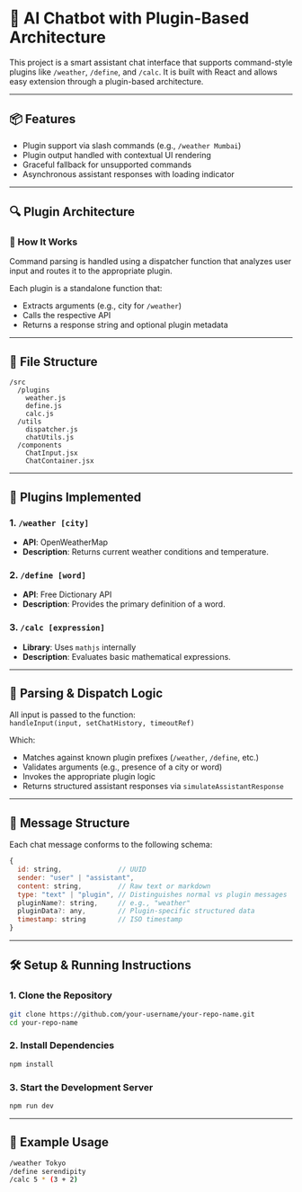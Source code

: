 # 🔌 AI Chatbot with Plugin-Based Architecture

This project is a smart assistant chat interface that supports command-style plugins like `/weather`, `/define`, and `/calc`. It is built with React and allows easy extension through a plugin-based architecture.

---

## 📦 Features

- Plugin support via slash commands (e.g., `/weather Mumbai`)
- Plugin output handled with contextual UI rendering
- Graceful fallback for unsupported commands
- Asynchronous assistant responses with loading indicator

---

## 🔍 **Plugin Architecture**

### 🧠 How It Works

Command parsing is handled using a dispatcher function that analyzes user input and routes it to the appropriate plugin.

Each plugin is a standalone function that:

- Extracts arguments (e.g., city for `/weather`)
- Calls the respective API
- Returns a response string and optional plugin metadata

---

## 📁 File Structure

```
/src
  /plugins
    weather.js
    define.js
    calc.js
  /utils
    dispatcher.js
    chatUtils.js
  /components
    ChatInput.jsx
    ChatContainer.jsx
```

---

## 🔌 Plugins Implemented

### 1. `/weather [city]`
- **API**: OpenWeatherMap  
- **Description**: Returns current weather conditions and temperature.

### 2. `/define [word]`
- **API**: Free Dictionary API  
- **Description**: Provides the primary definition of a word.

### 3. `/calc [expression]`
- **Library**: Uses `mathjs` internally  
- **Description**: Evaluates basic mathematical expressions.

---

## 🧠 Parsing & Dispatch Logic

All input is passed to the function:  
`handleInput(input, setChatHistory, timeoutRef)`

Which:

- Matches against known plugin prefixes (`/weather`, `/define`, etc.)
- Validates arguments (e.g., presence of a city or word)
- Invokes the appropriate plugin logic
- Returns structured assistant responses via `simulateAssistantResponse`

---

## 💬 Message Structure

Each chat message conforms to the following schema:

```js
{
  id: string,              // UUID
  sender: "user" | "assistant",
  content: string,         // Raw text or markdown
  type: "text" | "plugin", // Distinguishes normal vs plugin messages
  pluginName?: string,     // e.g., "weather"
  pluginData?: any,        // Plugin-specific structured data
  timestamp: string        // ISO timestamp
}
```

---

## 🛠️ Setup & Running Instructions

### 1. Clone the Repository

```bash
git clone https://github.com/your-username/your-repo-name.git
cd your-repo-name
```

### 2. Install Dependencies

```bash
npm install
```

### 3. Start the Development Server

```bash
npm run dev
```

---

## 🧪 Example Usage

```bash
/weather Tokyo
/define serendipity
/calc 5 * (3 + 2)
```
